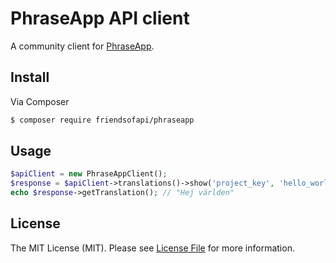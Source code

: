 # PhraseApp API client

A community client for [PhraseApp](https://phraseapp.com).

## Install

Via Composer

``` bash
$ composer require friendsofapi/phraseapp
```

## Usage

```php
$apiClient = new PhraseAppClient();
$response = $apiClient->translations()->show('project_key', 'hello_world', 'sv');
echo $response->getTranslation(); // "Hej världen"
```

## License

The MIT License (MIT). Please see [License File](LICENSE) for more information.

